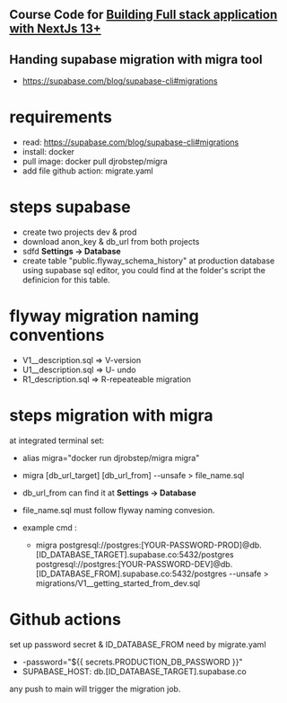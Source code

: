 ## Course Code for [Building Full stack application with NextJs 13+](https://www.udemy.com/course/fullstack-nextjs-13-recoil-supabase)

## Handing supabase migration with migra tool

- https://supabase.com/blog/supabase-cli#migrations

# requirements

- read: https://supabase.com/blog/supabase-cli#migrations
- install: docker
- pull image: docker pull djrobstep/migra
- add file github action: migrate.yaml

# steps supabase

- create two projects  dev & prod
- download anon_key  & db_url from both projects
- sdfd **Settings -> Database**
- create table "public.flyway_schema_history" at production database using  supabase sql editor, you could find at the folder's script the definicion for this table.

# flyway migration naming conventions

- V1__description.sql => V-version
- U1__description.sql => U- undo
- R1_description.sql => R-repeateable migration

# steps migration with migra

at integrated terminal set:

- alias migra="docker run djrobstep/migra migra"
- migra  [db_url_target] [db_url_from] --unsafe  > file_name.sql
- db_url_from can find it at **Settings -> Database**
- file_name.sql  must follow flyway naming convesion.
- example cmd :

  - migra postgresql://postgres:[YOUR-PASSWORD-PROD]@db.[ID_DATABASE_TARGET].supabase.co:5432/postgres postgresql://postgres:[YOUR-PASSWORD-DEV]@db.[ID_DATABASE_FROM].supabase.co:5432/postgres --unsafe  > migrations/V1__getting_started_from_dev.sql

# Github actions

set up password secret & ID_DATABASE_FROM need by migrate.yaml

- -password="${{ secrets.PRODUCTION_DB_PASSWORD }}"
- SUPABASE_HOST: db.[ID_DATABASE_TARGET].supabase.co

any push to main will trigger the migration job.
